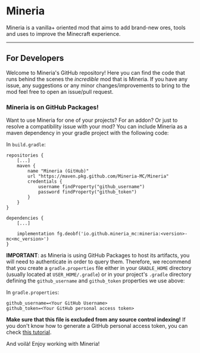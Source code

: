# Mineria

Mineria is a vanilla+ oriented mod that aims to add brand-new ores, tools and uses to improve the
Minecraft experience.

---
## For Developers

Welcome to Mineria's GitHub repository! Here you can find the code that runs behind the scenes the *incredible*
mod that is Mineria. If you have any issue, any suggestions or any minor changes/improvements to bring to the mod
feel free to open an issue/pull request.

### Mineria is on GitHub Packages!

Want to use Mineria for one of your projects? For an addon? Or just to resolve a compatibility issue
with your mod? You can include Mineria as a maven dependency in your gradle project with the following code:

In `build.gradle`:
```
repositories {
    [...]
    maven {
        name "Mineria (GitHub)"
        url "https://maven.pkg.github.com/Mineria-MC/Mineria"
        credentials {
            username findProperty("github_username")
            password findProperty("github_token")
        }
    }
}

dependencies {
    [...]
    
    implementation fg.deobf('io.github.mineria_mc:mineria:<version>-mc<mc_version>')
}
```

**IMPORTANT**: as Mineria is using GitHub Packages to host its artifacts, you will need to authenticate in
order to query them. Therefore, we recommend that you create a `gradle.properties` file either in your
`GRADLE_HOME` directory (usually located at `USER_HOME/.gradle`) or in your project's `.gradle` directory
defining the `github_username` and `github_token` properties we use above:

In `gradle.properties`:
```
github_username=<Your GitHub Username>
github_token=<Your GitHub personal access token>
```

**Make sure that this file is excluded from any source control indexing!**
If you don't know how to generate a GitHub personal access token, you can check [this tutorial](https://docs.github.com/en/authentication/keeping-your-account-and-data-secure/creating-a-personal-access-token).

And voilà! Enjoy working with Mineria!